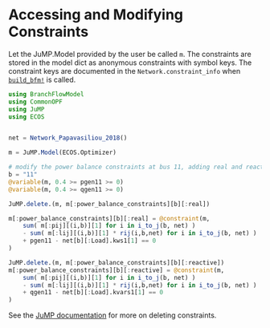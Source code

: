 
# Accessing and Modifying Constraints
Let the JuMP.Model provided by the user be called `m`. 
The constraints are stored in the model dict as anonymous constraints with symbol keys.
The constraint keys are documented in the `Network.constraint_info` when [`build_bfm!`](@ref) is
called. 


```julia
using BranchFlowModel
using CommonOPF
using JuMP
using ECOS


net = Network_Papavasiliou_2018()

m = JuMP.Model(ECOS.Optimizer) 

# modify the power balance constraints at bus 11, adding real and reactive power injection variables
b = "11"
@variable(m, 0.4 >= pgen11 >= 0)
@variable(m, 0.4 >= qgen11 >= 0)

JuMP.delete.(m, m[:power_balance_constraints][b][:real])

m[:power_balance_constraints][b][:real] = @constraint(m, 
    sum( m[:pij][(i,b)][1] for i in i_to_j(b, net) )
    - sum( m[:lij][(i,b)][1] * rij(i,b,net) for i in i_to_j(b, net) ) 
    + pgen11 - net[b][:Load].kws1[1] == 0
)

JuMP.delete.(m, m[:power_balance_constraints][b][:reactive])
m[:power_balance_constraints][b][:reactive] = @constraint(m, 
    sum( m[:pij][(i,b)][1] for i in i_to_j(b, net) )
    - sum( m[:lij][(i,b)][1] * rij(i,b,net) for i in i_to_j(b, net) ) 
    + qgen11 - net[b][:Load].kvars1[1] == 0
)
```

See the [JuMP documentation](https://jump.dev/JuMP.jl/stable/manual/constraints/#Delete-a-constraint) for more on deleting constraints.
